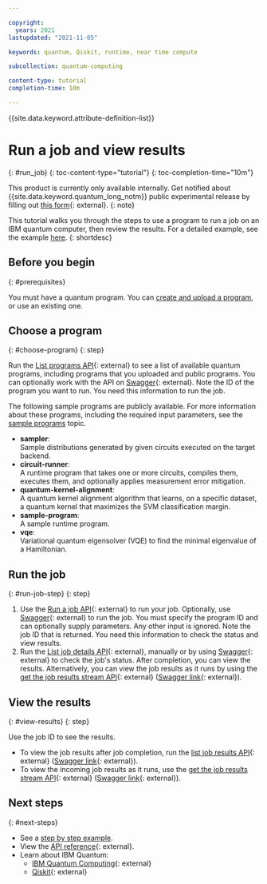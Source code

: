 ```yaml
---

copyright:
  years: 2021
lastupdated: "2021-11-05"

keywords: quantum, Qiskit, runtime, near time compute

subcollection: quantum-computing

content-type: tutorial
completion-time: 10m

---
```


{{site.data.keyword.attribute-definition-list}}

# Run a job and view results
{: #run_job}
{: toc-content-type="tutorial"}
{: toc-completion-time="10m"}

This product is currently only available internally.  Get notified about {{site.data.keyword.quantum_long_notm}} public experimental release by filling out [this form](https://airtable.com/shrRpebS4aD3XeDhA){: external}.
{: note}

This tutorial walks you through the steps to use a program to run a job on an IBM quantum computer, then review the results. For a detailed example, see the example [here](/docs/quantum-computing?topic=quantum-computing-vqe).
{: shortdesc}

## Before you begin
{: #prerequisites}

You must have a quantum program. You can [create and upload a program](/docs/quantum-computing?topic=quantum-computing-create-program), or use an existing one.


## Choose a program
{: #choose-program}
{: step}

Run the [List programs API](/apidocs/quantum-computing#list-programs){: external} to see a list of available quantum programs, including programs that you uploaded and public programs. You can optionally work with the API on [Swagger](https://us-east.quantum-computing.cloud.ibm.com/openapi/#/Programs/list_programs){: external}. Note the ID of the program you want to run. You need this information to run the job.

The following sample programs are publicly available. For more information about these programs, including the required input parameters, see the [sample programs](/docs/quantum-computing?topic=quantum-computing-sample-programs) topic.

- **sampler**:  
       Sample distributions generated by given circuits executed on the target backend.
- **circuit-runner**:  
       A runtime program that takes one or more circuits, compiles them, executes them, and optionally applies measurement error mitigation.
- **quantum-kernel-alignment**:  
       A quantum kernel alignment algorithm that learns, on a specific dataset, a quantum kernel that maximizes the SVM classification margin.
- **sample-program**:  
       A sample runtime program.
- **vqe**:  
       Variational quantum eigensolver (VQE) to find the minimal eigenvalue of a Hamiltonian.

## Run the job
{: #run-job-step}
{: step}

1. Use the [Run a job API](/apidocs/quantum-computing#create-job){: external} to run your job. Optionally, use [Swagger](https://us-east.quantum-computing.cloud.ibm.com/openapi/#/Jobs/create_job){: external} to run the job. You must specify the program ID and can optionally supply parameters. Any other input is ignored. Note the job ID that is returned. You need this information to check the status and view results.
2. Run the [List job details API](/apidocs/quantum-computing#get-job-details-jid){: external}, manually or by using [Swagger](https://us-east.quantum-computing.test.ibm.com/openapi/#/Jobs/get_job_details_jid){: external} to check the job's status. After completion, you can view the results. Alternatively, you can view the job results as it runs by using the [get the job results stream API](/apidocs/quantum-computing#get-stream-job-logs-jid){: external} ([Swagger link](https://us-east.quantum-computing.cloud.ibm.com/openapi/#/Jobs/get_interim_results_jid){: external}).

## View the results
{: #view-results}
{: step}

Use the job ID to see the results.

- To view the job results after job completion, run the [list job results API](/apidocs/quantum-computing#get-job-results-jid){: external} ([Swagger link](https://us-east.quantum-computing.cloud.ibm.com/openapi/#/Jobs/get_job_results_jid){: external}).
- To view the incoming job results as it runs, use the [get the job results stream API](/apidocs/quantum-computing#get-stream-job-logs-jid){: external} ([Swagger link](https://us-east.quantum-computing.cloud.ibm.com/openapi/#/Jobs/get_stream_job_logs_jid){: external}).

## Next steps
{: #next-steps}

- See a [step by step example](/docs/quantum-computing?topic=quantum-computing-vqe).
- View the [API reference](/apidocs/quantum-computing/quantum-computing){: external}.
- Learn about IBM Quantum:
    - [IBM Quantum Computing](https://www.ibm.com/quantum-computing/){: external}
    - [Qiskit](https://qiskit.org/){: external}
